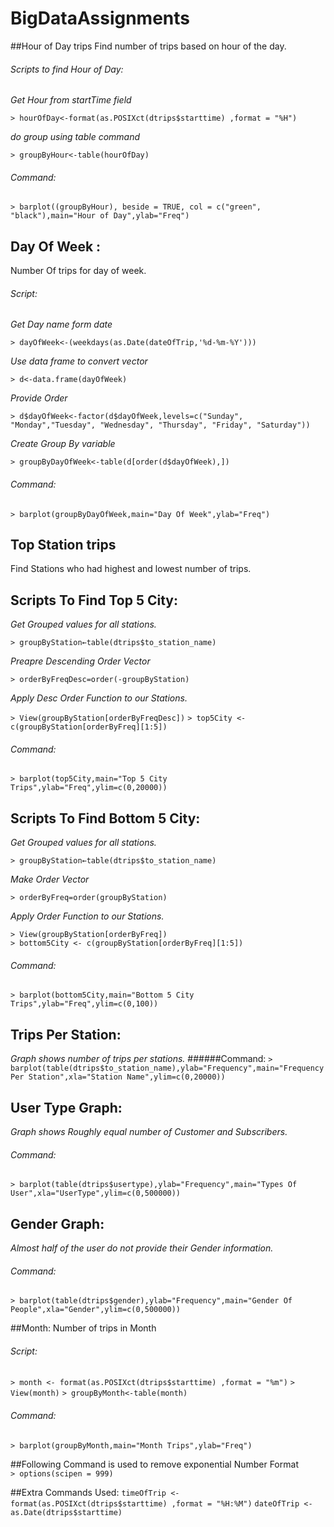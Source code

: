 # BigDataAssignments
##Hour of Day trips
Find number of trips based on hour of the day.

###### Scripts to find Hour of Day:
*Get Hour from startTime field*

`> hourOfDay<-format(as.POSIXct(dtrips$starttime) ,format = "%H")`

*do group using table command*

`> groupByHour<-table(hourOfDay)`

###### Command:
`> barplot((groupByHour), beside = TRUE, col = c("green", "black"),main="Hour of Day",ylab="Freq")`
 
 
## Day Of Week :
Number Of trips for day of week.

###### Script:
*Get Day name form date*

`> dayOfWeek<-(weekdays(as.Date(dateOfTrip,'%d-%m-%Y')))`

*Use data frame to convert vector*  

`> d<-data.frame(dayOfWeek)`

*Provide Order*

`> d$dayOfWeek<-factor(d$dayOfWeek,levels=c("Sunday", "Monday","Tuesday", "Wednesday", "Thursday", "Friday", "Saturday"))`

*Create Group By variable*

`> groupByDayOfWeek<-table(d[order(d$dayOfWeek),])`

###### Command:
`> barplot(groupByDayOfWeek,main="Day Of Week",ylab="Freq")`

 
## Top Station trips
Find Stations who had highest and lowest number of trips.

## Scripts To Find Top 5 City:
*Get Grouped values for all stations.*

`> groupByStation←table(dtrips$to_station_name)`

*Preapre Descending Order Vector* 

`> orderByFreqDesc=order(-groupByStation)`

*Apply Desc Order Function to our Stations.*

`> View(groupByStation[orderByFreqDesc])`
`> top5City <- c(groupByStation[orderByFreq][1:5])`

###### Command:
`> barplot(top5City,main="Top 5 City Trips",ylab="Freq",ylim=c(0,20000))`

## Scripts To Find Bottom 5 City:

*Get Grouped values for all stations.*

`> groupByStation←table(dtrips$to_station_name)`

*Make Order Vector*

`> orderByFreq=order(groupByStation)`	
	
*Apply Order Function to our Stations.*

`> View(groupByStation[orderByFreq])`		
`> bottom5City <- c(groupByStation[orderByFreq][1:5])`

###### Command:
`> barplot(bottom5City,main="Bottom 5 City Trips",ylab="Freq",ylim=c(0,100))`


## Trips Per Station:
*Graph shows number of trips per stations.*
######Command:
`> barplot(table(dtrips$to_station_name),ylab="Frequency",main="Frequency Per Station",xla="Station Name",ylim=c(0,20000))`


## User Type Graph:
*Graph shows Roughly equal number of Customer and Subscribers.*
###### Command:
`> barplot(table(dtrips$usertype),ylab="Frequency",main="Types Of User",xla="UserType",ylim=c(0,500000))`


## Gender Graph:
*Almost half of the user do not provide their Gender information.*
###### Command:
`> barplot(table(dtrips$gender),ylab="Frequency",main="Gender Of People",xla="Gender",ylim=c(0,500000))`
 
##Month:
Number of trips in Month

###### Script:
`> month <- format(as.POSIXct(dtrips$starttime) ,format = "%m")`
`> View(month)`
`> groupByMonth<-table(month)`

###### Command:
`> barplot(groupByMonth,main="Month Trips",ylab="Freq")`

 
 
##Following Command is used to remove exponential Number Format  
`> options(scipen = 999)`

##Extra Commands Used:
`timeOfTrip <- format(as.POSIXct(dtrips$starttime) ,format = "%H:%M")`
`dateOfTrip <- as.Date(dtrips$starttime)`


